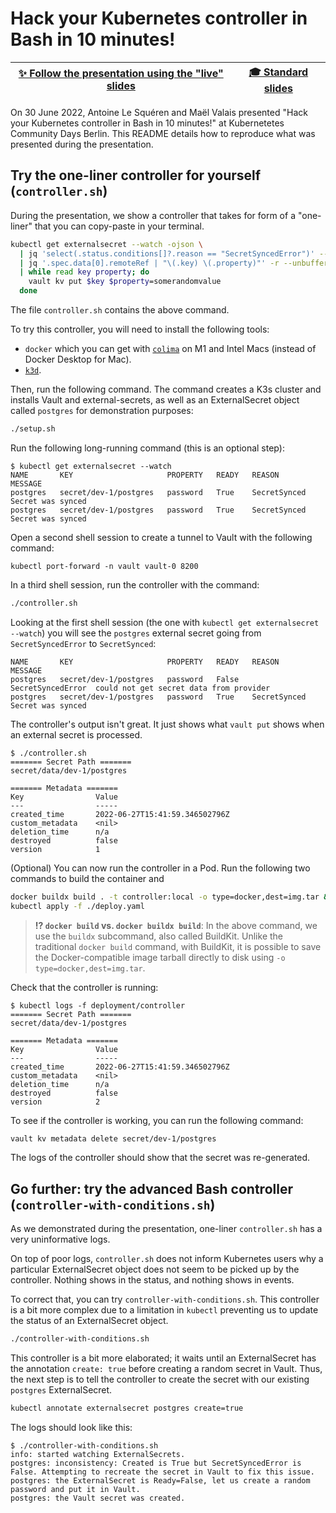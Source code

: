 # Hack your Kubernetes controller in Bash in 10 minutes!

| [✨ Follow the presentation using the "live" slides][live] | [🎓️ Standard slides][slides] |
| ------------------- | ---------------- |

[live]: https://slides.com/d/jZelwBg/live "Live slides only available on 30 June 2022 for the presentation 'Hack your Kubernetes controller in Bash in 10 minutes!'"
[slides]: https://slides.com/maelvls/hack-your-kubernetes-controller-in-10-minutes "Slides of the presentation 'Hack your Kubernetes controller in Bash in 10 minutes!'"

On 30 June 2022, Antoine Le Squéren and Maël Valais presented "Hack your
Kubernetes controller in Bash in 10 minutes!" at Kubernetetes Community
Days Berlin. This README details how to reproduce what was presented during
the presentation.

## Try the one-liner controller for yourself (`controller.sh`)

During the presentation, we show a controller that takes for form of a
"one-liner" that you can copy-paste in your terminal.

```sh
kubectl get externalsecret --watch -ojson \
  | jq 'select(.status.conditions[]?.reason == "SecretSyncedError")' --unbuffered \
  | jq '.spec.data[0].remoteRef | "\(.key) \(.property)"' -r --unbuffered \
  | while read key property; do
    vault kv put $key $property=somerandomvalue
  done
```

The file `controller.sh` contains the above command.

To try this controller, you will need to install the following tools:

- `docker` which you can get with [`colima`](https://github.com/abiosoft/colima)
  on M1 and Intel Macs (instead of Docker Desktop for Mac).
- [`k3d`](https://k3d.io/v5.4.3/#installation).

Then, run the following command. The command creates a K3s cluster
and installs Vault and external-secrets, as well as an ExternalSecret
object called `postgres` for demonstration purposes:

```sh
./setup.sh
```

Run the following long-running command (this is an optional step):

```console
$ kubectl get externalsecret --watch
NAME       KEY                     PROPERTY   READY   REASON         MESSAGE
postgres   secret/dev-1/postgres   password   True    SecretSynced   Secret was synced
postgres   secret/dev-1/postgres   password   True    SecretSynced   Secret was synced
```

Open a second shell session to create a tunnel to Vault with
the following command:

```console
kubectl port-forward -n vault vault-0 8200
```

In a third shell session, run the controller with the command:

```sh
./controller.sh
```

Looking at the first shell session (the one with `kubectl get externalsecret --watch`)
you will see the `postgres` external secret going from `SecretSyncedError` to
`SecretSynced`:

```
NAME       KEY                     PROPERTY   READY   REASON             MESSAGE
postgres   secret/dev-1/postgres   password   False   SecretSyncedError  could not get secret data from provider
postgres   secret/dev-1/postgres   password   True    SecretSynced       Secret was synced
```

The controller's output isn't great. It just shows what `vault put` shows
when an external secret is processed.

```console
$ ./controller.sh
======= Secret Path =======
secret/data/dev-1/postgres

======= Metadata =======
Key                Value
---                -----
created_time       2022-06-27T15:41:59.346502796Z
custom_metadata    <nil>
deletion_time      n/a
destroyed          false
version            1
```

(Optional) You can now run the controller in a Pod. Run the following
two commands to build the container and 

```sh
docker buildx build . -t controller:local -o type=docker,dest=img.tar && k3d images import img.tar
kubectl apply -f ./deploy.yaml
```

> **⁉️ `docker build` vs. `docker buildx build`**: In the above command, we use the
> `buildx` subcommand, also called BuildKit. Unlike the traditional `docker build`
> command, with BuildKit, it is possible to save the Docker-compatible image tarball
> directly to disk using `-o type=docker,dest=img.tar`.

Check that the controller is running:

```console
$ kubectl logs -f deployment/controller
======= Secret Path =======
secret/data/dev-1/postgres

======= Metadata =======
Key                Value
---                -----
created_time       2022-06-27T15:41:59.346502796Z
custom_metadata    <nil>
deletion_time      n/a
destroyed          false
version            2
```

To see if the controller is working, you can run the following command:

```sh
vault kv metadata delete secret/dev-1/postgres
```

The logs of the controller should show that the secret was re-generated.

## Go further: try the advanced Bash controller (`controller-with-conditions.sh`)

As we demonstrated during the presentation, one-liner `controller.sh` has a
very uninformative logs.

On top of poor logs, `controller.sh` does not inform Kubernetes users why a
particular ExternalSecret object does not seem to be picked up by the
controller. Nothing shows in the status, and nothing shows in events.

To correct that, you can try `controller-with-conditions.sh`. This
controller is a bit more complex due to a limitation in `kubectl`
preventing us to update the status of an ExternalSecret object.

```sh
./controller-with-conditions.sh
```

This controller is a bit more elaborated; it waits until an ExternalSecret
has the annotation `create: true` before creating a random secret in Vault.
Thus, the next step is to tell the controller to create the secret with our
existing `postgres` ExternalSecret.

```sh
kubectl annotate externalsecret postgres create=true
```

The logs should look like this:

```console
$ ./controller-with-conditions.sh
info: started watching ExternalSecrets.
postgres: inconsistency: Created is True but SecretSyncedError is False. Attempting to recreate the secret in Vault to fix this issue.
postgres: the ExternalSecret is Ready=False, let us create a random password and put it in Vault.
postgres: the Vault secret was created.
```
